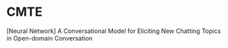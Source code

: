 # CMTE
[Neural Network] A Conversational Model for Eliciting New Chatting Topics in Open-domain Conversation
